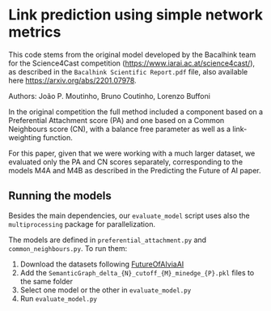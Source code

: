 # Link prediction using simple network metrics

This code stems from the original model developed by the Bacalhink team for the Science4Cast competition (https://www.iarai.ac.at/science4cast/), as described in the `Bacalhink Scientific Report.pdf` file, also available here https://arxiv.org/abs/2201.07978.

Authors: João P. Moutinho, Bruno Coutinho, Lorenzo Buffoni

In the original competition the full method included a component based on a Preferential Attachment score (PA) and one based on a Common Neighbours score (CN), with a balance free parameter as well as a link-weighting function. 

For this paper, given that we were working with a much larger dataset, we evaluated only the PA and CN scores separately, corresponding to the models M4A and M4B as described in the Predicting the Future of AI paper.

## Running the models

Besides the main dependencies, our `evaluate_model` script uses also the `multiprocessing` package for parallelization.

The models are defined in `preferential_attachment.py` and `common_neighbours.py`. To run them:
1. Download the datasets following [FutureOfAIviaAI](https://github.com/MarioKrenn6240/FutureOfAIviaAI)
2. Add the `SemanticGraph_delta_{N}_cutoff_{M}_minedge_{P}.pkl` files to the same folder
2. Select one model or the other in `evaluate_model.py`
3. Run `evaluate_model.py`